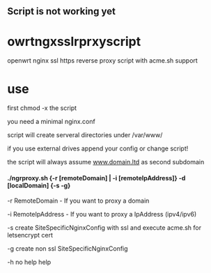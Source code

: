 ## Script is not working yet

# owrtngxsslrprxyscript
openwrt nginx ssl https reverse proxy script with acme.sh support

# use
first chmod -x the script 

you need a minimal nginx.conf 

script will create serveral directories under /var/www/ 

if you use external drives append your config or change script! 

the script will always assume www.domain.ltd as second subdomain 


#### ./ngrproxy.sh {-r [remoteDomain] | -i [remoteIpAddress]} -d [localDomain] {-s -g}

-r RemoteDomain - If you want to proxy a domain

-i RemoteIpAddress - If you want to proxy a IpAddress (ipv4/ipv6)

-s create SiteSpecificNginxConfig with ssl and execute acme.sh for letsencrypt cert

-g create non ssl SiteSpecificNginxConfig

-h no help help

